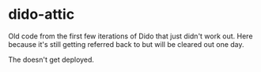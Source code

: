 dido-attic
==========

Old code from the first few iterations of Dido that just didn't work out. Here because 
it's still getting referred back to but will be cleared out one day.

The doesn't get deployed.


